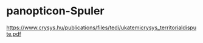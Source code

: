 # panopticon-Spuler

https://www.crysys.hu/publications/files/tedi/ukatemicrysys_territorialdispute.pdf
